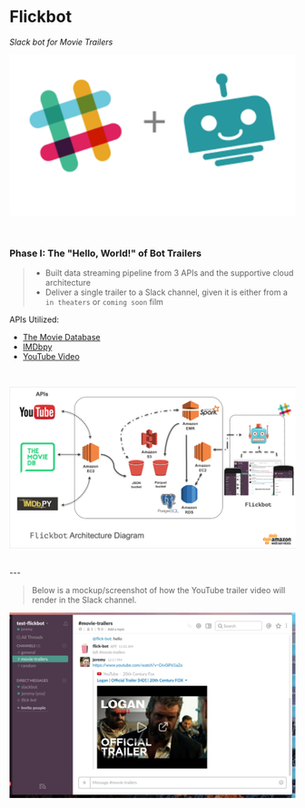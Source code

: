 # Flickbot
 <i>Slack bot for Movie Trailers</i>

 <p align="center">
   <img src="img/slack_bot.png"/>
 </p>


<br>

### Phase I: The "Hello, World!" of Bot Trailers

>* Built data streaming pipeline from 3 APIs and the supportive cloud architecture
>* Deliver a single trailer to a Slack channel, given it is either from a `in theaters` or `coming soon` film


 APIs Utilized:

 * [The Movie Database]("https://www.themoviedb.org/documentation/api")
 * [IMDbpy]("http://imdbpy.sourceforge.net/index.html")
 * [YouTube Video]("https://developers.google.com/youtube/v3/")

<br>

 <p align="center">
   <img src="img/flickbot-diagram.png"/>
 </p>

<br>
---

>Below is a mockup/screenshot of how the YouTube trailer video will render in the Slack channel.


<p align="center">
  <img src="img/test-env-screenshot.png"/>
</p>
